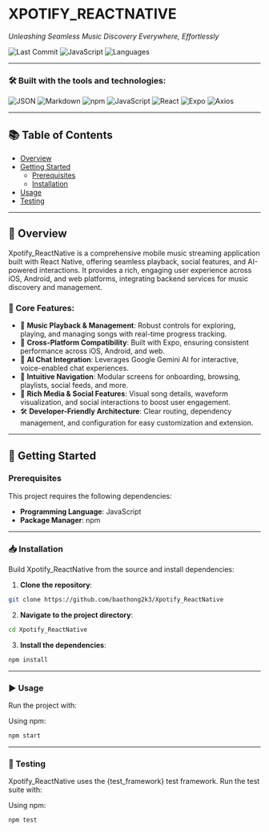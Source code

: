 # XPOTIFY_REACTNATIVE

*Unleashing Seamless Music Discovery Everywhere, Effortlessly*

![Last Commit](https://img.shields.io/badge/last%20commit-December%202024-blue)
![JavaScript](https://img.shields.io/badge/javascript-100%25-yellow)
![Languages](https://img.shields.io/badge/languages-1-blue)

---

### 🛠 Built with the tools and technologies:

![JSON](https://img.shields.io/badge/-JSON-black)
![Markdown](https://img.shields.io/badge/-Markdown-darkgray)
![npm](https://img.shields.io/badge/-npm-red?logo=npm)
![JavaScript](https://img.shields.io/badge/-JavaScript-yellow?logo=javascript)
![React](https://img.shields.io/badge/-React-61DAFB?logo=react)
![Expo](https://img.shields.io/badge/-Expo-000020?logo=expo)
![Axios](https://img.shields.io/badge/-Axios-5A29E4?logo=axios)

---

## 📚 Table of Contents

- [Overview](#overview)
- [Getting Started](#getting-started)
  - [Prerequisites](#prerequisites)
  - [Installation](#installation)
- [Usage](#usage)
- [Testing](#testing)

---

## 🧾 Overview

Xpotify_ReactNative is a comprehensive mobile music streaming application built with React Native, offering seamless playback, social features, and AI-powered interactions. It provides a rich, engaging user experience across iOS, Android, and web platforms, integrating backend services for music discovery and management.

### 🔑 Core Features:

- 🎵 **Music Playback & Management**: Robust controls for exploring, playing, and managing songs with real-time progress tracking.
- 🚀 **Cross-Platform Compatibility**: Built with Expo, ensuring consistent performance across iOS, Android, and web.
- 🧠 **AI Chat Integration**: Leverages Google Gemini AI for interactive, voice-enabled chat experiences.
- 🧭 **Intuitive Navigation**: Modular screens for onboarding, browsing, playlists, social feeds, and more.
- 🎤 **Rich Media & Social Features**: Visual song details, waveform visualization, and social interactions to boost user engagement.
- 🛠️ **Developer-Friendly Architecture**: Clear routing, dependency management, and configuration for easy customization and extension.

---

## 🚀 Getting Started

### Prerequisites

This project requires the following dependencies:

- **Programming Language**: JavaScript  
- **Package Manager**: npm

---

### 📥 Installation

Build Xpotify_ReactNative from the source and install dependencies:

1. **Clone the repository**:
```bash
git clone https://github.com/baothong2k3/Xpotify_ReactNative
```

2. **Navigate to the project directory**:
```bash
cd Xpotify_ReactNative
```

3. **Install the dependencies**:
```bash
npm install
```
---

### ▶️ Usage

Run the project with:

Using npm:
```bash
npm start
```
---

### 🧪 Testing
Xpotify_ReactNative uses the {test_framework} test framework. Run the test suite with:

Using npm:
```bash
npm test
